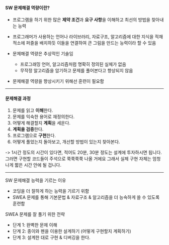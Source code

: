 #### SW 문제해결 역량이란?  

- 프로그램을 하기 위한 많은 **제약 조건**과 **요구 사항**을 이해하고 최선의 방법을 찾아내는 능력  

- 프로그래머가 사용하는 언어나 라이브러리, 자료구조, 알고리즘에 대한 지식을 적재적소에 퍼즐을 배치하듯 이들을 연결하여 큰 그림을 만드는 능력이라 할 수 있음  



- 문제해결 역량은 추상적인 기술임  
  - 프로그래밍 언어, 알고리즘처럼 명확히 정의된 실체가 없음  
  - 무작정 알고리즘을 암기하고 문제를 풀어본다고 향상되지 않음  

  

- 문제해결 역량을 향상시키기 위해선 훈련이 필요함  



---

#### 문제해결 과정  

1. 문제를 읽고 **이해**한다.  
2. 문제를 익숙한 용어로 재정의한다.  
3. 어떻게 해결할지 **계획**을 세운다.  
4. **계획을 검증**한다.  
5. 프로그램으로 **구현**한다.  
6. 어떻게 풀었는지 돌아보고, 개선할 방법이 있는지 찾아본다.  

-> 1시간 정도의 시간이 있다면, 적어도 20분, 30분 정도는 설계에 투자하시면 됩니다.
그러면 구현할 코드들이 주석으로 쭉쭉쭉쭉 나올 거에요
그래서 실제 구현 자체는 엄청나게 짧은 시간 안에 될 겁니다.



---

SW 문제해결 능력을 기르는 이유  
- 코딩을 더 잘하게 하는 능력을 기르기 위함  
- SWEA 문제를 통해 기본문법 & 자료구조 & 알고리즘을 더 능숙하게 쓸 수 있도록 훈련함  



SWEA 문제를 잘 풀기 위한 전략  
- 단계 1: 완벽한 문제 이해  
- 단계 2: 종이와 펜을 이용한 설계하기 (어떻게 구현할지 계획하기)  
- 단계 3: 설계한 대로 구현 & 디버깅을 한다.  

